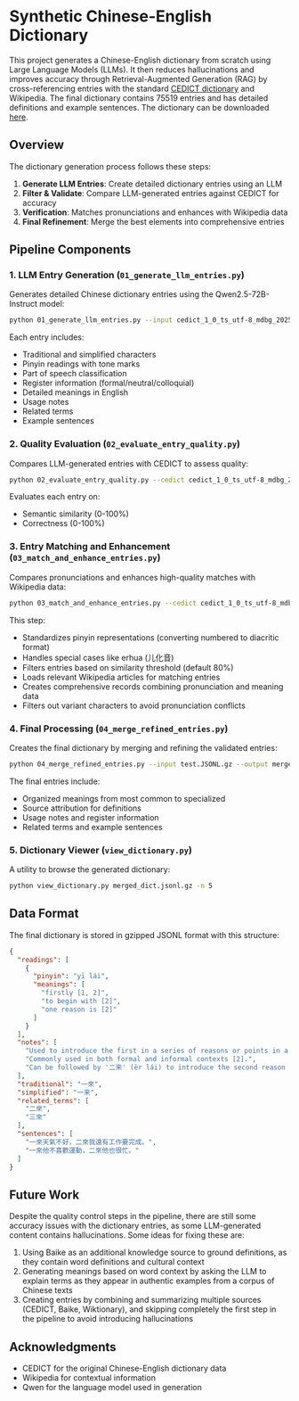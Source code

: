 # Synthetic Chinese-English Dictionary

This project generates a Chinese-English dictionary from scratch using Large Language Models (LLMs). It then reduces hallucinations and improves accuracy through Retrieval-Augmented Generation (RAG) by cross-referencing entries with the standard [CEDICT dictionary](https://cc-cedict.org/editor/editor.php) and Wikipedia. The final dictionary contains 75519 entries and has detailed definitions and example sentences. The dictionary can be downloaded [here](https://github.com/lars76/llm-cn-en-dict/releases/download/v0.1.0/merged_dict.jsonl.gz).

## Overview

The dictionary generation process follows these steps:

1. **Generate LLM Entries**: Create detailed dictionary entries using an LLM
2. **Filter & Validate**: Compare LLM-generated entries against CEDICT for accuracy
3. **Verification**: Matches pronunciations and enhances with Wikipedia data
4. **Final Refinement**: Merge the best elements into comprehensive entries

## Pipeline Components

### 1. LLM Entry Generation (`01_generate_llm_entries.py`)

Generates detailed Chinese dictionary entries using the Qwen2.5-72B-Instruct model:

```bash
python 01_generate_llm_entries.py --input cedict_1_0_ts_utf-8_mdbg_20250120_160440.txt.gz --output output.JSONL.gz
```

Each entry includes:
- Traditional and simplified characters
- Pinyin readings with tone marks
- Part of speech classification
- Register information (formal/neutral/colloquial)
- Detailed meanings in English
- Usage notes
- Related terms
- Example sentences

### 2. Quality Evaluation (`02_evaluate_entry_quality.py`)

Compares LLM-generated entries with CEDICT to assess quality:

```bash
python 02_evaluate_entry_quality.py --cedict cedict_1_0_ts_utf-8_mdbg_20250120_160440.txt.gz --llm-dict output.JSONL.gz --output filtered.JSONL.gz
```

Evaluates each entry on:
- Semantic similarity (0-100%)
- Correctness (0-100%)

### 3. Entry Matching and Enhancement (`03_match_and_enhance_entries.py`)

Compares pronunciations and enhances high-quality matches with Wikipedia data:

```bash
python 03_match_and_enhance_entries.py --cedict cedict_1_0_ts_utf-8_mdbg_20250120_160440.txt.gz --llm-dict output.JSONL.gz --output test.JSONL.gz --sim-data filtered.JSONL.gz
```

This step:
- Standardizes pinyin representations (converting numbered to diacritic format)
- Handles special cases like erhua (儿化音)
- Filters entries based on similarity threshold (default 80%)
- Loads relevant Wikipedia articles for matching entries
- Creates comprehensive records combining pronunciation and meaning data
- Filters out variant characters to avoid pronunciation conflicts

### 4. Final Processing (`04_merge_refined_entries.py`)

Creates the final dictionary by merging and refining the validated entries:

```bash
python 04_merge_refined_entries.py --input test.JSONL.gz --output merged_dict.jsonl.gz
```

The final entries include:
- Organized meanings from most common to specialized
- Source attribution for definitions
- Usage notes and register information
- Related terms and example sentences

### 5. Dictionary Viewer (`view_dictionary.py`)

A utility to browse the generated dictionary:

```bash
python view_dictionary.py merged_dict.jsonl.gz -n 5
```

## Data Format

The final dictionary is stored in gzipped JSONL format with this structure:

```json
{
  "readings": [
    {
      "pinyin": "yī lái",
      "meanings": [
        "firstly [1, 2]",
        "to begin with [2]",
        "one reason is [2]"
      ]
    }
  ],
  "notes": [
    "Used to introduce the first in a series of reasons or points in a conversation or argument [2].",
    "Commonly used in both formal and informal contexts [2].",
    "Can be followed by '二来' (èr lái) to introduce the second reason or point [2]."
  ],
  "traditional": "一來",
  "simplified": "一来",
  "related_terms": [
    "二來",
    "三來"
  ],
  "sentences": [
    "一來天氣不好，二來我還有工作要完成。",
    "一來他不喜歡運動，二來他也很忙。"
  ]
}
```

## Future Work

Despite the quality control steps in the pipeline, there are still some accuracy issues with the dictionary entries, as some LLM-generated content contains hallucinations. Some ideas for fixing these are:

1. Using Baike as an additional knowledge source to ground definitions, as they contain word definitions and cultural context
2. Generating meanings based on word context by asking the LLM to explain terms as they appear in authentic examples from a corpus of Chinese texts
3. Creating entries by combining and summarizing multiple sources (CEDICT, Baike, Wiktionary), and skipping completely the first step in the pipeline to avoid introducing hallucinations

## Acknowledgments

- CEDICT for the original Chinese-English dictionary data
- Wikipedia for contextual information
- Qwen for the language model used in generation